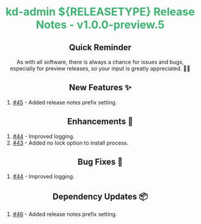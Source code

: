 <h1 align="center" style="color: mediumseagreen;font-weight: bold;">
kd-admin ${RELEASETYPE} Release Notes - v1.0.0-preview.5
</h1>

<h2 align="center" style="font-weight: bold;">Quick Reminder</h2>

<div align="center">

As with all software, there is always a chance for issues and bugs, especially for preview releases, so your input is greatly appreciated. 🙏🏼
</div>

<h2 align="center" style="font-weight: bold;">New Features ✨</h2>

1. [#45](https://github.com/KinsonDigital/kd-admin/issues/45) - Added release notes prefix setting.

<h2 align="center" style="font-weight: bold;">Enhancements 💎</h2>

1. [#44](https://github.com/KinsonDigital/kd-admin/issues/44) - Improved logging.
2. [#43](https://github.com/KinsonDigital/kd-admin/issues/43) - Added no lock option to install process.

<h2 align="center" style="font-weight: bold;">Bug Fixes 🐛</h2>

1. [#44](https://github.com/KinsonDigital/kd-admin/issues/44) - Improved logging.

<h2 align="center" style="font-weight: bold;">Dependency Updates 📦</h2>

1. [#46](https://github.com/KinsonDigital/kd-admin/pull/46) - Added release notes prefix setting.
